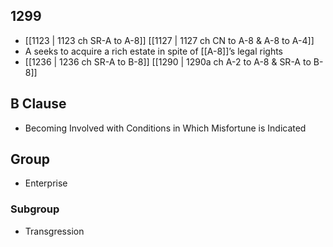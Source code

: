 ## 1299
- [[1123 | 1123 ch SR-A to A-8]] [[1127 | 1127 ch CN to A-8 &amp; A-8 to A-4]] 
- A seeks to acquire a rich estate in spite of [[A-8]]’s legal rights
- [[1236 | 1236 ch SR-A to B-8]] [[1290 | 1290a ch A-2 to A-8 &amp; SR-A to B-8]] 

## B Clause
- Becoming Involved with Conditions in Which Misfortune is Indicated

## Group
- Enterprise

### Subgroup
- Transgression

